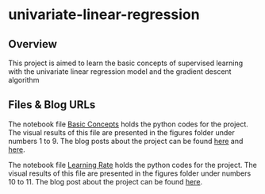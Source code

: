 # univariate-linear-regression

## Overview
This project is aimed to learn the basic concepts of supervised learning with the univariate linear regression model and the gradient descent algorithm

## Files & Blog URLs
The notebook file [Basic Concepts](basic-concepts.ipynb) holds the python codes for the project.
The visual results of this file are presented in the figures folder under numbers 1 to 9.
The blog posts about the project can be found [here](https://blog.naver.com/snueconomicus/223499075596) and [here](https://blog.naver.com/snueconomicus/223499182660).

The notebook file [Learning Rate](learning-rate.ipynb) holds the python codes for the project.
The visual results of this file are presented in the figures folder under numbers 10 to 11.
The blog post about the project can be found [here](https://blog.naver.com/snueconomicus/223504150222).
